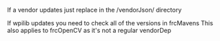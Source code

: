 If a vendor updates just replace in the /vendorJson/ directory

If wpilib updates you need to check all of the versions in frcMavens
This also applies to frcOpenCV as it's not a regular vendorDep